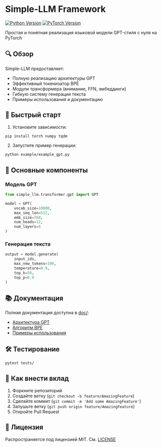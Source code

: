 # Simple-LLM Framework

[![Python Version](https://img.shields.io/badge/python-3.8%2B-blue)]()
[![PyTorch Version](https://img.shields.io/badge/pytorch-1.10%2B-orange)]()

Простая и понятная реализация языковой модели GPT-стиля с нуля на PyTorch

## 🔍 Обзор

Simple-LLM предоставляет:
- Полную реализацию архитектуры GPT
- Эффективный токенизатор BPE
- Модули трансформера (внимание, FFN, эмбеддинги)
- Гибкую систему генерации текста
- Примеры использования и документацию

## 🚀 Быстрый старт

1. Установите зависимости:
```bash
pip install torch numpy tqdm
```

2. Запустите пример генерации:
```bash
python example/example_gpt.py
```

## 🧠 Основные компоненты

### Модель GPT
```python
from simple_llm.transformer.gpt import GPT

model = GPT(
    vocab_size=10000,
    max_seq_len=512,
    emb_size=768,
    num_heads=12,
    num_layers=6
)
```

### Генерация текста
```python
output = model.generate(
    input_ids,
    max_new_tokens=100,
    temperature=0.9,
    top_k=50,
    top_p=0.9
)
```

## 📚 Документация

Полная документация доступна в [doc/](./doc/):
- [Архитектура GPT](./doc/gpt_documentation_ru.md)
- [Алгоритм BPE](./doc/bpe_algorithm.md)
- [Примеры использования](./example/)

## 🛠 Тестирование
```bash
pytest tests/
```

## 🤝 Как внести вклад
1. Форкните репозиторий
2. Создайте ветку (`git checkout -b feature/AmazingFeature`)
3. Сделайте коммит (`git commit -m 'Add some AmazingFeature'`)
4. Запушьте ветку (`git push origin feature/AmazingFeature`)
5. Откройте Pull Request

## 📜 Лицензия
Распространяется под лицензией MIT. См. [LICENSE](./LICENSE)
